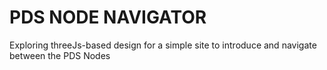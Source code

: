 # PDS NODE NAVIGATOR

Exploring threeJs-based design for a simple site to introduce and navigate between the PDS Nodes
